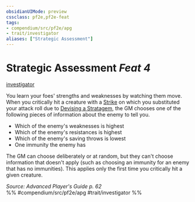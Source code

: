 ```yaml
---
obsidianUIMode: preview
cssclass: pf2e,pf2e-feat
tags:
- compendium/src/pf2e/apg
- trait/investigator
aliases: ["Strategic Assessment"]
---
```

# Strategic Assessment  *Feat 4*  
[investigator](rules/traits/investigator-apg.md)  


You learn your foes' strengths and weaknesses by watching them move. When you critically hit a creature with a [Strike](rules/actions/strike.md) on which you substituted your attack roll due to [Devising a Stratagem](rules/actions/devise-a-stratagem-apg.md), the GM chooses one of the following pieces of information about the enemy to tell you.

- Which of the enemy's weaknesses is highest
- Which of the enemy's resistances is highest
- Which of the enemy's saving throws is lowest
- One immunity the enemy has

The GM can choose deliberately or at random, but they can't choose information that doesn't apply (such as choosing an immunity for an enemy that has no immunities). This applies only the first time you critically hit a given creature.

*Source: Advanced Player's Guide p. 62*  
%% #compendium/src/pf2e/apg #trait/investigator %%